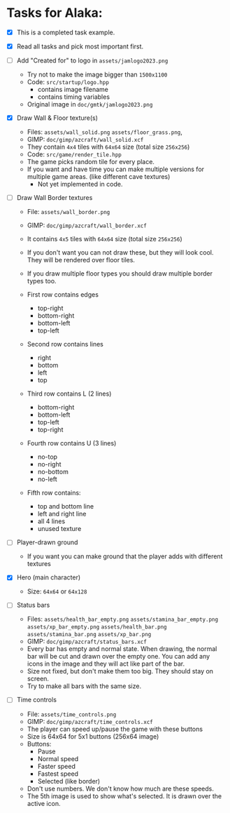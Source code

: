 # Tasks for Alaka:

- [x] This is a completed task example.

- [x] Read all tasks and pick most important first.

- [ ] Add "Created for" to logo in `assets/jamlogo2023.png`
    - Try not to make the image bigger than `1500x1100`
    - Code: `src/startup/logo.hpp`
        - contains image filename
        - contains timing variables
    - Original image in `doc/gmtk/jamlogo2023.png`

- [x] Draw Wall & Floor texture(s)
    - Files: `assets/wall_solid.png` `assets/floor_grass.png`,
    - GIMP: `doc/gimp/azcraft/wall_solid.xcf`
    - They contain `4x4` tiles with `64x64` size (total size `256x256`)
    - Code: `src/game/render_tile.hpp`
    - The game picks random tile for every place.
    - If you want and have time you can make multiple versions for multiple game areas. (like different cave textures)
        - Not yet implemented in code.

- [ ] Draw Wall Border textures
    - File: `assets/wall_border.png`
    - GIMP: `doc/gimp/azcraft/wall_border.xcf`
    - It contains `4x5` tiles with `64x64` size (total size `256x256`)
    - If you don't want you can not draw these, but they will look cool.
        They will be rendered over floor tiles.
    - If you draw multiple floor types you should draw multiple border types too.

    - First row contains edges
        - top-right
        - bottom-right
        - bottom-left
        - top-left
    - Second row contains lines
        - right
        - bottom
        - left
        - top
    - Third row contains L (2 lines)
        - bottom-right
        - bottom-left
        - top-left
        - top-right
    - Fourth row contains U (3 lines)
        - no-top
        - no-right
        - no-bottom
        - no-left
    - Fifth row contains:
        - top and bottom line
        - left and right line
        - all 4 lines
        - unused texture

- [ ] Player-drawn ground
    - If you want you can make ground that the player adds with different textures

- [x] Hero (main character)
    - Size: `64x64` or `64x128`

- [ ] Status bars
    - Files: `assets/health_bar_empty.png` `assets/stamina_bar_empty.png` `assets/xp_bar_empty.png` `assets/health_bar.png` `assets/stamina_bar.png` `assets/xp_bar.png`
    - GIMP: `doc/gimp/azcraft/status_bars.xcf`
    - Every bar has empty and normal state.
        When drawing, the normal bar will be cut and drawn over the empty one.
        You can add any icons in the image and they will act like part of the bar.
    - Size not fixed, but don't make them too big. They should stay on screen.
    - Try to make all bars with the same size.

- [ ] Time controls
    - File: `assets/time_controls.png`
    - GIMP: `doc/gimp/azcraft/time_controls.xcf`
    - The player can speed up/pause the game with these buttons
    - Size is 64x64 for 5x1 buttons (256x64 image)
    - Buttons:
        - Pause
        - Normal speed
        - Faster speed
        - Fastest speed
        - Selected (like border)
    - Don't use numbers. We don't know how much are these speeds.
    - The 5th image is used to show what's selected.
        It is drawn over the active icon.



